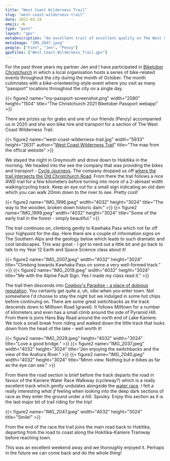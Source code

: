 ```yaml
---
title: "West Coast Wilderness Trail"
slug: "west-coast-wilderness-trail"
date: 2021-03-19
emoji: 🚲
type: "post"
layout: "gps"
metaDescription: "An excellent trail of excellent quality on The West Coast on the South Island! A great day-trip or multi-day adventure!"
metaImage: "IMG_2047.jpeg"
people: ["Finn", "Jen", "Penzy"]
gpxFiles: ["West_Coast_Wilderness_Trail.gpx"]
---
```


For the past three years my partner Jen and I have participated in [Biketober Christchurch](https://biketoberchch.nz/) in which a local organisation hosts a series of bike-related events throughout the city during the month of October. The month culimnates with a bike-orienteering-style event where you visit as many "passport" locations throughout the city on a single day.

{{< figure2 name="my-passport-screenshot.png" width="2580" height="1504" title="The Christchurch 2021 Biketober Passport webapp" >}}

There are prizes up for grabs and one of our friends (Penzy) accompanied us in 2020 and she won bike hire and transport for a section of The West Coast Wilderness Trail.

{{< figure2 name="west-coast-wilderness-trail.jpg" width="5933" height="2631" author="[West Coast Wilderness Trail](https://www.westcoastwildernesstrail.co.nz/)" title="The map from the offical website" >}}

We stayed the night in Greymouth and drove down to Hokitika in the morning. We headed into the see the company that was providing the bikes and transport - [Cycle Journeys](https://cyclejourneys.co.nz/). The company dropped us off [where the trail intersects the Old Christchurch Road](https://goo.gl/maps/fz3pMyNtJQesqdbK8). From there the trail follows a nice 4WD trail for a few kilometers before turning into more of a 2-abreast width walking/cycling track. Keep an eye out for a small sign indicating an old dam which you can walk 20min down to the river to see. Pretty cool!


{{< figure2 name="IMG_1996.jpeg" width="4032" height="3024" title="The way to the wooden, broken down historic dam." >}}
{{< figure2 name="IMG_1999.jpeg" width="4032" height="3024" title="Some of the early trail in the forest - simply beautiful." >}}

The trail continues on, climbing gently to Kawhaka Pass which not far off your highpoint for the day. Here there are a couple of information signs on The Southern Alps and the geology below which leads to such dramatic and cool landscapes. This was great - I got to nerd out a little bit and go back to talk to my Year 12 Earth and Space Science class about it!

{{< figure2 name="IMG_2007.jpeg" width="4032" height="3024" title="Climbing towards Kawhaka Pass on some a very well-formed track." >}}
{{< figure2 name="IMG_2019.jpeg" width="4032" height="3024" title="Me with the Alpine Fault Sign. Yes I made my class read it." >}}

The trail then descends into [Cowboy's Paradise - a place of dubious reputation](https://www.tripadvisor.co.nz/Hotel_Review-g8838496-d8827410-Reviews-Cowboy_Paradise-Lake_Kaniere_West_Coast_Region_South_Island.html). You certainly get quite a, uh, _vibe_ when you enter town. Not somewhere I'd choose to stay the night but we indulged in some hot chips before continuing on. There are some great switchbacks as the track descends down to Milltown Road (gravel). It follows Milltown for a number of kilometers and even has a small climb around the side of Pyramid Hill. From there is joins Hans Bay Road around the north end of Lake Kaniere. We took a small break from riding and walked down the little track that looks down from the head of the lake - well worth it!

{{< figure2 name="IMG_2029.jpeg" height="4032" width="3024" title="Love a good bridge." >}}
{{< figure2 name="IMG_2037.jpeg" width="4032" height="3024" title="Jen enjoying the switchbacks and the view of the Arahura River." >}}
{{< figure2 name="IMG_2040.jpeg" width="4032" height="3024" title="Mmm view. Nothing but e-bikes as far as the eye can see." >}}

From there the road section is brief before the track departs the road in favour of the Kaniere Water Race Walkway (cycleway?) which is a really excellent track which gently undulates alongside the [water race](https://teara.govt.nz/en/photograph/8621/water-race). I felt a really interesting _what if_ feeling when looking into the deep dark sections of race as they enter the ground under a hill. Spooky. Enjoy this section as it is the last major bit of trail riding for the trip!

{{< figure2 name="IMG_2047.jpeg" width="4032" height="3024" title="Smile!" >}}

From the end of the race the trail joins the main road back to Hokitika, departing from the road to coast along the Hokitika-Kaniere Tramway before reaching town.

This was an excellent weekend away and we thoroughly enjoyed it. Perhaps in the future we can come back and do the whole thing!
